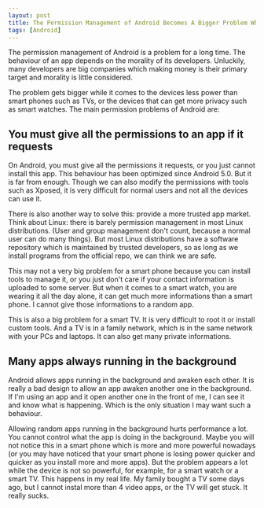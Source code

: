 ```yaml
---
layout: post
title: The Permission Management of Android Becomes A Bigger Problem When It Comes to Wearable Devices and TV
tags: [Android]
---
```


The permission management of Android is a problem for a long time. The behaviour of an app depends on the morality of its developers. Unluckily, many developers are big companies which making money is their primary target and morality is little considered.

The problem gets bigger while it comes to the devices less power than smart phones such as TVs, or the devices that can get more privacy such as smart watches. The main permission problems of Android are:

## You must give all the permissions to an app if it requests

On Android, you must give all the permissions it requests, or you just cannot install this app. This behaviour has been optimized since Android 5.0. But it is far from enough. Though we can also modify the permissions with tools such as Xposed, it is very difficult for normal users and not all the devices can use it.

There is also another way to solve this: provide a more trusted app market. Think about Linux: there is barely permission management in most Linux distributions. (User and group management don't count, because a normal user can do many things). But most Linux distributions have a software repository which is maintained by trusted developers, so as long as we install programs from the official repo, we can think we are safe.

This may not a very big problem for a smart phone because you can install tools to manage it, or you just don't care if your contact information is uploaded to some server.  But when it comes to a smart watch, you are wearing it all the day alone, it can get much more informations than a smart phone. I cannot give those informations to a random app.

This is also a big problem for a smart TV. It is very difficult to root it or install custom tools. And a TV is in a family network, which is in the same network with your PCs and laptops. It can also get many private informations.


## Many apps always running in the background

Android allows apps running in the background and awaken each other. It is really a bad design to allow an app awaken another one in the background. If I'm using an app and it open another one in the front of me, I can see it and know what is happening. Which is the only situation I may want such a behaviour.

Allowing random apps running in the background hurts performance a lot. You cannot control what the app is doing in the background. Maybe you will not notice this in a smart phone which is more and more powerful nowadays (or you may have noticed that your smart phone is losing power quicker and quicker as you install more and more apps). But the problem appears a lot while the device is not so powerful, for example, for a smart watch or a smart TV. This happens in my real life. My family bought a TV some days ago, but I cannot instal more than 4 video apps, or the TV will get stuck. It really sucks.
